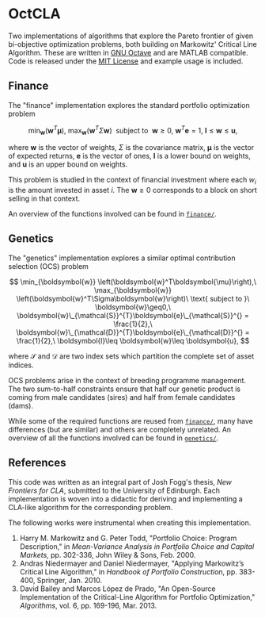 # OctCLA

Two implementations of algorithms that explore the Pareto frontier of given bi-objective optimization problems, both building on Markowitz' Critical Line Algorithm. These are written in [GNU Octave](https://www.gnu.org/software/octave/) and are MATLAB compatible. Code is released under the [MIT License](LICENSE) and example usage is included.

## Finance

The "finance" implementation explores the standard portfolio optimization problem

$$
    \min_{\boldsymbol{w}} \left(\boldsymbol{w}^T\boldsymbol{\mu}\right),\ \max_{\boldsymbol{w}} \left(\boldsymbol{w}^T\Sigma\boldsymbol{w}\right)\ \text{ subject to }\ \boldsymbol{w}\geq0,\ \boldsymbol{w}^T\boldsymbol{e} = 1,\ \boldsymbol{l}\leq \boldsymbol{w}\leq \boldsymbol{u},
$$

where $\boldsymbol{w}$ is the vector of weights, $\Sigma$ is the covariance matrix, $\boldsymbol{\mu}$ is the vector of expected returns, $\boldsymbol{e}$ is the vector of ones, $\boldsymbol{l}$ is a lower bound on weights, and $\boldsymbol{u}$ is an upper bound on weights.

This problem is studied in the context of financial investment where each $w_i$ is the amount invested in asset $i$. The $\boldsymbol{w}\geq0$ corresponds to a block on short selling in that context.

An overview of the functions involved can be found in [`finance/`](finance/README.md).

## Genetics

The "genetics" implementation explores a similar optimal contribution selection (OCS) problem

$$
    \min_{\boldsymbol{w}} \left(\boldsymbol{w}^T\boldsymbol{\mu}\right),\ \max_{\boldsymbol{w}} \left(\boldsymbol{w}^T\Sigma\boldsymbol{w}\right)\ \text{ subject to }\ \boldsymbol{w}\geq0,\ \boldsymbol{w}\_{\mathcal{S}}^{T}\boldsymbol{e}\_{\mathcal{S}}^{} = \frac{1}{2},\ \boldsymbol{w}\_{\mathcal{D}}^{T}\boldsymbol{e}\_{\mathcal{D}}^{} = \frac{1}{2},\ \boldsymbol{l}\leq \boldsymbol{w}\leq \boldsymbol{u},
$$

where $\mathcal{S}$ and $\mathcal{D}$ are two index sets which partition the complete set of asset indices.

OCS problems arise in the context of breeding programme management. The two sum-to-half constraints ensure that half our genetic product is coming from male candidates (sires) and half from female candidates (dams).

While some of the required functions are reused from [`finance/`](finance/), many have differences (but are similar) and others are completely unrelated. An overview of all the functions involved can be found in [`genetics/`](genetics/README.md).

## References

This code was written as an integral part of Josh Fogg's thesis, _New Frontiers for CLA_, submitted to the University of Edinburgh. Each implementation is woven into a didactic for deriving and implementing a CLA-like algorithm for the corresponding problem.

The following works were instrumental when creating this implementation.

1. Harry M. Markowitz and G. Peter Todd, "Portfolio Choice: Program Description," in _Mean-Variance Analysis in Portfolio Choice and Capital Markets_, pp. 302-336, John Wiley & Sons, Feb. 2000.
2. Andras Niedermayer and Daniel Niedermayer, "Applying Markowitz’s Critical Line Algorithm," in _Handbook of Portfolio Construction_, pp. 383-400, Springer, Jan. 2010.
3. David Bailey and Marcos López de Prado, "An Open-Source Implementation of the Critical-Line Algorithm for Portfolio Optimization," _Algorithms_, vol. 6, pp. 169-196, Mar. 2013.
